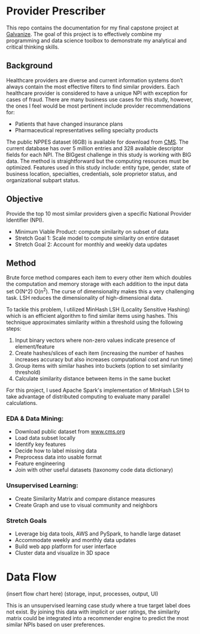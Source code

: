# Provider Prescriber
This repo contains the documentation for my final capstone project at [Galvanize](https://www.galvanize.com/denver-platte/data-science#curriculum). The goal of this project is to effectively combine my programming and data science toolbox to demonstrate my analytical and critical thinking skills.

## Background
Healthcare providers are diverse and current information systems don’t always contain the most effective filters to find similar providers. Each healthcare provider is considered to have a unique NPI with exception for cases of fraud. There are many business use cases for this study, however, the ones I feel would be most pertinent include provider recommendations for:
* Patients that have changed insurance plans
* Pharmaceutical representatives selling specialty products

The public NPPES dataset (6GB) is available for download from [CMS](https://www.cms.gov/Regulations-and-Guidance/Administrative-Simplification/NationalProvIdentStand/DataDissemination.html). The current database has over 5 million entries and 328 available descriptor fields for each NPI. The BIGgest challenge in this study is working with BIG data. The method is straightforward but the computing resources must be optimized. Features used in this study include: entity type, gender, state of business location, specialties, credentials, sole proprietor status, and organizational subpart status.

## Objective
Provide the top 10 most similar providers given a specific National Provider Identifier (NPI). 
* Minimum Viable Product: compute similarity on subset of data
* Stretch Goal 1: Scale model to compute similarity on entire dataset
* Stretch Goal 2:  Account for monthly and weekly data updates

## Method
Brute force method compares each item to every other item which doubles the computation and memory storage with each addition to the input data set O(N^2) O(n<sup>2</sup>). The curse of dimensionality makes this a very challenging task. LSH reduces the dimensionality of high-dimensional data. 

To tackle this problem, I utilized MinHash LSH (Locality Sensitive Hashing) which is an efficient algorithm to find similar items using hashes. This technique approximates similarity within a threshold using the following steps:
1. Input binary vectors where non-zero values indicate presence of element/feature
2. Create hashes/slices of each item (increasing the number of hashes increases accuracy but also increases computational cost and run time)
3. Group items with similar hashes into buckets (option to set similarity threshold)
4. Calculate similarity distance between items in the same bucket

For this project, I used Apache Spark's implementation of MinHash LSH to take advantage of distributed computing to evaluate many parallel calculations. 






### EDA & Data Mining:  
* Download public dataset from www.cms.org
* Load data subset locally
* Identify key features
* Decide how to label missing data
* Preprocess data into usable format
* Feature engineering
* Join with other useful datasets (taxonomy code data dictionary)

### Unsupervised Learning:
* Create Similarity Matrix and compare distance measures
* Create Graph and use to visual community and neighbors

### Stretch Goals
* Leverage big data tools, AWS and PySpark, to handle large dataset
* Accommodate weekly and monthly data updates
* Build web app platform for user interface
* Cluster data and visualize in 3D space

# Data Flow

(insert flow chart here)
(storage, input, processes, output, UI)


This is an unsupervised learning case study where a true target label does not exist. By joining this data with implicit or user ratings, the similarity matrix could be integrated into a recommender engine to predict the most similar NPIs based on user preferences.  
